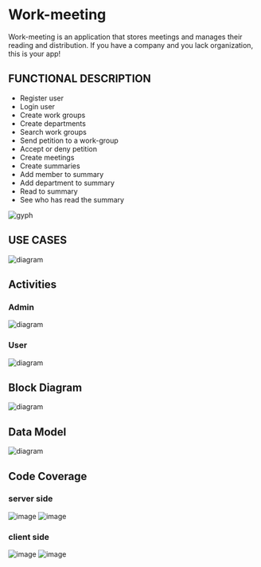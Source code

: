  # Work-meeting

Work-meeting is an application that stores meetings and manages their reading and distribution.
If you have a company and you lack organization, this is your app!

## FUNCTIONAL DESCRIPTION

* Register user
* Login user
* Create work groups
* Create departments
* Search work groups
* Send petition to a work-group
* Accept or deny petition
* Create meetings
* Create summaries
* Add member to summary
* Add department to summary
* Read to summary
* See who has read the summary

![gyph](https://media.giphy.com/media/9u514UZd57mRhnBCEk/giphy.gif) 


 ## USE CASES

 ![diagram](./images/use-case-diagram.png)

 ## Activities
 ### Admin
 ![diagram](./images/activities-admin.png)

 ### User
 ![diagram](./images/activities-user.png)

 ## Block Diagram

 ![diagram](./images/blocks.png)


 ## Data Model

 ![diagram](./images/data-model.png)

 ## Code Coverage

 ### server side

 ![image](./images/server-coverage.png)
 ![image](./images/server-coverage-1.png)

 ### client side

 ![image](./images/client-coverage.png)
 ![image](./images/client-coverage-1.png)

